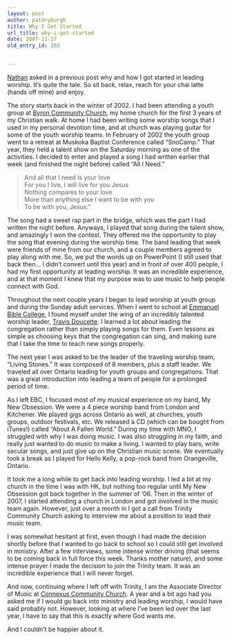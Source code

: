 ```yaml
---
layout: post
author: patdryburgh
title: Why I Got Started
url_title: why-i-got-started
date: 2007-11-27
old_entry_id: 283


---
```


<a href="http://practicalworship.blogspot.com/" title="Nathan">Nathan</a> asked in a previous post why and how I got started in leading worship. It’s quite the tale. So sit back, relax, reach for your chai latte (hands off mine) and enjoy.

The story starts back in the winter of 2002. I had been attending a youth group at <a href="http://byroncc.on.ca/" title="Byron Community Church">Byron Community Church</a>, my home church for the first 3 years of my Christian walk. At home I had been writing some worship songs that I used in my personal devotion time, and at church was playing guitar for some of the youth worship teams. In February of 2002 the youth group went to a retreat at Muskoka Baptist Conference called “SnoCamp.”  That year, they held a talent show on the Saturday morning as one of the activities. I decided to enter and played a song I had written earlier that week (and finished the night before) called “All I Need.”

<blockquote>And all that I need is your love<br>
For you I live, I will live for you Jesus<br>
Nothing compares to your love<br>
More than anything else I want to be with you<br>
To be with you, Jesus.”</blockquote>

The song had a sweet rap part in the bridge, which was the part I had written the night before. Anyways, I played that song during the talent show, and amazingly I won the contest. They offered me the opportunity to play the song that evening during the worship time. The band leading that week were friends of mine from our church, and a couple members agreed to play along with me. So, we put the words up on PowerPoint (I still used that back then… I didn’t convert until this year) and in front of over 400 people, I had my first opportunity at leading worship. It was an incredible experience, and at that moment I knew that my purpose was to use music to help people connect with God.

Throughout the next couple years I began to lead worship at youth group and during the Sunday adult services. When I went to school at <a href="http://www.ebcollege.on.ca/" title="EBC">Emmanuel Bible College</a>, I found myself under the wing of an incredibly talented worship leader, <a href="http://myspace.com/travychristmas" title="Travis Doucette">Travis Doucette</a>. I learned a lot about leading the congregation rather than simply playing songs for them. Even lessons as simple as choosing keys that the congregation can sing, and making sure that I take the time to teach new songs properly.

The next year I was asked to be the leader of the traveling worship team, “Living Stones.”  It was composed of  8 members, plus a staff leader. We traveled all over Ontario leading for youth groups and congregations. That was a great introduction into leading a team of people for a prolonged period of time.

As I left EBC, I focused most of my musical experience on my band, My New Obsession. We were a 4 piece worship band from London and Kitchener. We played gigs across Ontario as well, at churches, youth groups, outdoor festivals, etc. We released a CD (which can be bought from iTunes!) called “About A Fallen World.”  During my time with MNO, I struggled with why I was doing music. I was also struggling in my faith, and really just wanted to do music to make a living. I wanted to play bars, write secular songs, and just give up on the Christian music scene. We eventually took a break as I played for Hello Kelly, a pop-rock band from Orangeville, Ontario.

It took me a long while to get back into leading worship. I led a bit at my church in the time I was with HK, but nothing too regular until My New Obsession got back together in the summer of ‘06. Then in the winter of 2007, I started attending a church in London and got involved in the music team again. However, just over a month in I got a call from Trinity Community Church asking to interview me about a position to lead their music team.

I was somewhat hesitant at first, even though I had made the decision shortly before that I wanted to go back to school so I could still get involved in ministry. After a few interviews, some intense winter driving (that seems to be coming back in full force this week. Thanks mother nature), and some intense prayer I made the decision to join the Trinity team. It was an incredible experience that I will never forget.

And now, continuing where I left off with Trinity, I am the Associate Director of Music at <a href="http://www.connexuscommunity.com/" title="Connexus">Connexus Community Church</a>. A year and a bit ago had you asked me if I would go back into ministry and leading worship, I would have said probably not. However, looking at where I’ve been led over the last year, I have to say that this is exactly where God wants me.

And I couldn’t be happier about it.